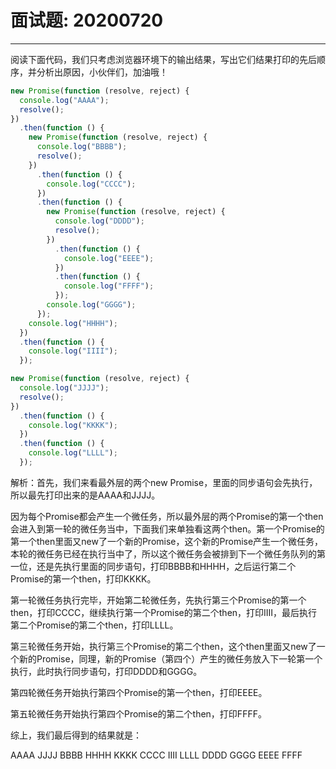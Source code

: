 # 面试题: 20200720
-------------

阅读下面代码，我们只考虑浏览器环境下的输出结果，写出它们结果打印的先后顺序，并分析出原因，小伙伴们，加油哦！

```js
new Promise(function (resolve, reject) {
  console.log("AAAA");
  resolve();
})
  .then(function () {
    new Promise(function (resolve, reject) {
      console.log("BBBB");
      resolve();
    })
      .then(function () {
        console.log("CCCC");
      })
      .then(function () {
        new Promise(function (resolve, reject) {
          console.log("DDDD");
          resolve();
        })
          .then(function () {
            console.log("EEEE");
          })
          .then(function () {
            console.log("FFFF");
          });
        console.log("GGGG");
      });
    console.log("HHHH");
  })
  .then(function () {
    console.log("IIII");
  });

new Promise(function (resolve, reject) {
  console.log("JJJJ");
  resolve();
})
  .then(function () {
    console.log("KKKK");
  })
  .then(function () {
    console.log("LLLL");
  });
```

解析：首先，我们来看最外层的两个new Promise，里面的同步语句会先执行，所以最先打印出来的是AAAA和JJJJ。

因为每个Promise都会产生一个微任务，所以最外层的两个Promise的第一个then会进入到第一轮的微任务当中，下面我们来单独看这两个then。第一个Promise的第一个then里面又new了一个新的Promise，这个新的Promise产生一个微任务，本轮的微任务已经在执行当中了，所以这个微任务会被排到下一个微任务队列的第一位，还是先执行里面的同步语句，打印BBBB和HHHH，之后运行第二个Promise的第一个then，打印KKKK。

第一轮微任务执行完毕，开始第二轮微任务，先执行第三个Promise的第一个then，打印CCCC，继续执行第一个Promise的第二个then，打印IIII，最后执行第二个Promise的第二个then，打印LLLL。

第三轮微任务开始，执行第三个Promise的第二个then，这个then里面又new了一个新的Promise，同理，新的Promise（第四个）产生的微任务放入下一轮第一个执行，此时执行同步语句，打印DDDD和GGGG。

第四轮微任务开始执行第四个Promise的第一个then，打印EEEE。

第五轮微任务开始执行第四个Promise的第二个then，打印FFFF。

综上，我们最后得到的结果就是：

AAAA
JJJJ
BBBB
HHHH
KKKK
CCCC
IIII
LLLL
DDDD
GGGG
EEEE
FFFF